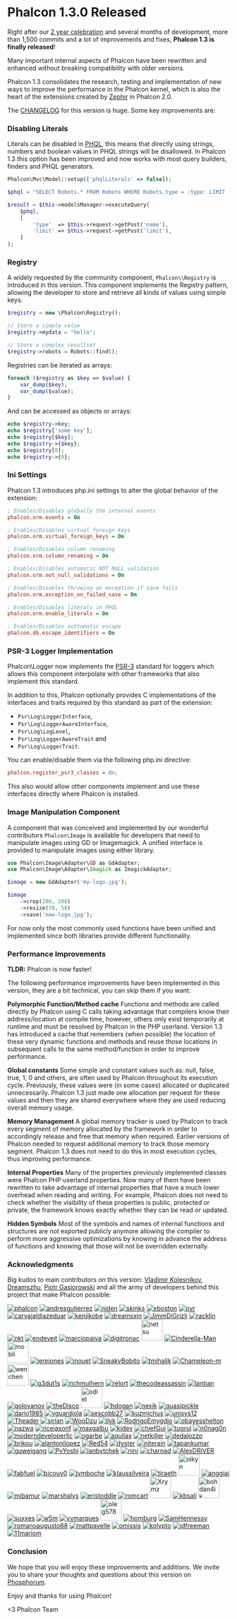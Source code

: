 Phalcon 1.3.0 Released
======================

Right after our [2 year celebration](https://blog.phalconphp.com/post/3acec916ae9c026594fe0562ef3013be2cf47247) and several months of development, more than 1,500 commits and a lot of improvements and fixes, **Phalcon 1.3 is finally released**!

Many important internal aspects of Phalcon have been rewritten and enhanced without breaking compatibility with older versions.

Phalcon 1.3 consolidates the research, testing and implementation of new ways to improve the performance in the Phalcon kernel, which is also the heart of the extensions created by [Zephir](http://blog.zephir-lang.com/) in Phalcon 2.0.

The [CHANGELOG](https://github.com/phalcon/cphalcon/blob/master/CHANGELOG) for this version is huge. Some key improvements are:

### Disabling Literals

Literals can be disabled in [PHQL](https://docs.phalconphp.com/en/latest/reference/phql.html), this means that directly using strings, numbers and boolean values in PHQL strings will be disallowed. In Phalcon 1.3 this option has been improved and now works with most query builders, finders and PHQL generators.

```php
Phalcon\Mvc\Model::setup(['phqlLiterals' => false]);

$phql = "SELECT Robots.* FROM Robots WHERE Robots.type = :type: LIMIT :limit:";

$result = $this->modelsManager->executeQuery(
    $phql,
    [
        'type'  => $this->request->getPost('name'),
        'limit' => $this->request->getPost('limit'),
    ]
);
```

### Registry

A widely requested by the community component, `Phalcon\\Registry` is introduced in this version. This component implements the Registry pattern, allowing the developer to store and retrieve all kinds of values using simple keys.

```php
$registry = new \Phalcon\Registry();

// Store a simple value
$registry->mydata = "hello";

// Store a complex resultset
$registry->robots = Robots::find();
```

Registries can be iterated as arrays:

```php
foreach ($registry as $key => $value) {
    var_dump($key);
    var_dump($value);
}
```

And can be accessed as objects or arrays:

```php
echo $registry->key;
echo $registry['some key'];
echo $registry[$key];
echo $registry->{$key};
echo $registry[0];
echo $registry->{0};
```

### Ini Settings

Phalcon 1.3 introduces php.ini settings to alter the global behavior of the extension:

```ini
; Enables/Disables globally the internal events
phalcon.orm.events = On

; Enables/Disables virtual foreign keys
phalcon.orm.virtual_foreign_keys = On

; Enables/Disables column renaming
phalcon.orm.column_renaming = On

; Enables/Disables automatic NOT NULL validation
phalcon.orm.not_null_validations = On

; Enables/Disables throwing an exception if save fails
phalcon.orm.exception_on_failed_save = On

; Enables/Disables literals in PHQL
phalcon.orm.enable_literals = On

; Enables/Disables auttomatic escape
phalcon.db.escape_identifiers = On
```

### PSR-3 Logger Implementation

Phalcon\\Logger now implements the [PSR-3](http://www.php-fig.org/psr/psr-3/) standard for loggers which allows this component interpolate with other frameworks that also implement this standard.

In addition to this, Phalcon optionally provides C implementations of the interfaces and traits required by this standard as part of the extension:

- `Psr\Log\LoggerInterface`,
- `Psr\Log\LoggerAwareInterface`,
- `Psr\Log\LogLevel`,
- `Psr\Log\LoggerAwareTrait` and
- `Psr\Log\LoggerTrait`.

You can enable/disable them via the following php.ini directive:

```ini
phalcon.register_psr3_classes = On;
```

This also would allow other components implement and use these interfaces directly where Phalcon is installed.

### Image Manipulation Component

A component that was conceived and implemented by our wonderful contributors `Phalcon\Image` is available for developers that need to manipulate images using GD or Imagemagick. A unified interface is provided to manipulate images using either library.

```php
use Phalcon\Image\Adapter\GD as GdAdapter;
use Phalcon\Image\Adapter\Imagick as ImagickAdapter;

$image = new GdAdapter('my-logo.jpg');

$image
    ->crop(200, 200)
    ->resize(70, 50)
    ->save('new-logo.jpg');
```

For now only the most commonly used functions have been unified and implemented since both libraries provide different functionality.

### Performance Improvements

**TLDR:** Phalcon is now faster!

The following performance improvements have been implemented in this version, they are a bit technical, you can skip them if you want:

**Polymorphic Function/Method cache**
Functions and methods are called directly by Phalcon using C calls taking advantage that compilers know their address/location at compile time, however, others only exist temporarily at runtime and must be resolved by Phalcon in the PHP userland. Version 1.3 has introduced a cache that remembers (when possible) the location of these very dynamic functions and methods and reuse those locations in subsequent calls to the same method/function in order to improve performance.

**Global constants**
Some simple and constant values such as: null, false, true, 1, 0 and others, are often used by Phalcon throughout its execution cycle. Previously, these values were (in some cases) allocated or duplicated unnecessarily. Phalcon 1.3 just made one allocation per request for these values and then they are shared everywhere where they are used reducing overall memory usage.

**Memory Management**
A global memory tracker is used by Phalcon to track every segment of memory allocated by the framework in order to accordingly release and free that memory when required. Earlier versions of Phalcon needed to request additional memory to track those memory segment. Phalcon 1.3 does not need to do this in most execution cycles, thus improving performance.

**Internal Properties**
Many of the properties previously implemented classes were Phalcon PHP userland properties. Now many of them have been rewritten to take advantage of internal properties that have a much lower overhead when reading and writing. For example, Phalcon does not need to check whether the visibility of these properties is public, protected or private, the framework knows exactly whether they can be read or updated.

**Hidden Symbols**
Most of the symbols and names of internal functions and structures are not exported publicly anymore allowing the compiler to perform more aggressive optimizations by knowing in advance the address of functions and knowing that those will not be overridden externally.

### Acknowledgments

Big kudos to main contributors on this version: [Vladimir Kolesnikov](https://github.com/sjinks), [Dreamszhu](https://github.com/dreamsxin), [Piotr Gasiorowski](https://github.com/WooDzu) and all the army of developers behind this project that make Phalcon possible:

[![phalcon](https://avatars.githubusercontent.com/u/1221505?s=48)](https://github.com/phalcon "phalcon")
[![andresgutierrez](https://avatars.githubusercontent.com/u/213590?s=48)](https://github.com/andresgutierrez "andresgutierrez")
[![niden](https://avatars.githubusercontent.com/u/1073784?s=48)](https://github.com/niden "niden")
[![skinks](https://1.gravatar.com/avatar/f267e1bd107e7a9a8ed60b40493d69b6?d=https%3A%2F%2Fidenticons.github.com%2F687df531e2219852e1c9576ff9010958.png&r=x&s=48)](https://github.com/sjinks "sjinks")
[![xboston](https://avatars.githubusercontent.com/u/201306?s=48)](https://github.com/xboston "xboston")
[![ovr](https://avatars.githubusercontent.com/u/572096?s=48)](https://github.com/ovr "ovr")
[![carvajaldiazeduar](https://avatars.githubusercontent.com/u/1197509?s=48)](https://github.com/carvajaldiazeduar "carvajaldiazeduar")
[![kenjikobe](https://avatars.githubusercontent.com/u/2137523?s=48)](https://github.com/kenjikobe "kenjikobe")
[![dreamsxin](https://avatars.githubusercontent.com/u/314295?s=48)](https://github.com/dreamsxin "dreamsxin")
[![JimmDiGrizli](https://avatars.githubusercontent.com/u/5743712?s=48)](https://github.com/JimmDiGrizli "JimmDiGrizli")
[![racklin](https://avatars.githubusercontent.com/u/21985?s=48)](https://github.com/racklin "racklin")
[![nkt](https://avatars.githubusercontent.com/u/3505878?s=48)](https://github.com/nkt "nkt")
[![endeveit](https://avatars.githubusercontent.com/u/197781?s=48)](https://github.com/endeveit "endeveit")
[![marciopaiva](https://avatars.githubusercontent.com/u/1004306?s=48)](https://github.com/marciopaiva "marciopaiva")
[![digitronac](https://avatars.githubusercontent.com/u/4385803?s=48)](https://github.com/digitronac "digitronac")
<a href="https://github.com/netstu"><img src="https://avatars.githubusercontent.com/u/1104194?" title="netsu" style="height: 48px; width: 48px;" /></a>
[![Cinderella-Man](https://avatars.githubusercontent.com/u/1019893?s=48)](https://github.com/Cinderella-Man "Cinderella-Man")
<a href="https://github.com/mobli"><img src="https://avatars.githubusercontent.com/u/1165083?" title="mobli" style="height: 48px; width: 48px;" /></a>
[![jerejones](https://avatars.githubusercontent.com/u/1229385?s=48)](https://github.com/jerejones "jerejones")
[![inouet](https://avatars.githubusercontent.com/u/2936687?s=48)](https://github.com/inouet "inouet")
[![SneakyBobito](https://avatars.githubusercontent.com/u/3215399?s=48)](https://github.com/SneakyBobito "SneakyBobito")
[![tmihalik](https://avatars.githubusercontent.com/u/440762?s=48)](https://github.com/tmihalik "tmihalik")
[![Chameleon-m](https://avatars.githubusercontent.com/u/3199615?s=48)](https://github.com/Chameleon-m "Chameleon-m")
<a href="https://github.com/wenchen"><img src="https://avatars.githubusercontent.com/u/959457?" title="wenchen" style="height: 48px; width: 48px;" /></a>
[![g3dut1s](https://avatars.githubusercontent.com/u/1171173?s=48)](https://github.com/g3dut1s "g3dut1s")
[![richmulhern](https://avatars.githubusercontent.com/u/1664673?s=48)](https://github.com/richmulhern "richmulhern")
[![relort](https://avatars.githubusercontent.com/u/200741?s=48)](https://github.com/relort "relort")
[![thecodeassassin](https://avatars.githubusercontent.com/u/939775?s=48)](https://github.com/thecodeassassin "thecodeassassin")
[![lantian](https://avatars.githubusercontent.com/u/535545?s=48)](https://github.com/lantian "lantian")
[![golovanov](https://avatars.githubusercontent.com/u/363810?s=48)](https://github.com/golovanov "golovanov")
[![theDisco](https://avatars.githubusercontent.com/u/199368?s=48)](https://github.com/theDisco "theDisco")
<a href="https://github.com/odiel"><img src="https://avatars.githubusercontent.com/u/1323583?" title="odiel" style="height: 48px; width: 48px;" /></a>
[![hdogan](https://avatars.githubusercontent.com/u/777820?s=48)](https://github.com/hdogan "hdogan")
[![nexik](https://avatars.githubusercontent.com/u/70645?s=48)](https://github.com/nexik "nexik")
[![quasipickle](https://avatars.githubusercontent.com/u/1377105?s=48)](https://github.com/quasipickle "quasipickle")
[![dario1985](https://avatars.githubusercontent.com/u/495006?s=48)](https://github.com/dario1985 "dario1985")
[![vguardiola](https://avatars.githubusercontent.com/u/572270?s=48)](https://github.com/vguardiola "vguardiola")
[![sescobb27](https://avatars.githubusercontent.com/u/1157892?s=48)](https://github.com/sescobb27 "sescobb27")
[![kuzmichus](https://avatars.githubusercontent.com/u/430747?s=48)](https://github.com/kuzmichus "kuzmichus")
[![unisys12](https://avatars.githubusercontent.com/u/2092931?s=48)](https://github.com/unisys12 "unisys12")
[![Theader](https://avatars.githubusercontent.com/u/3450760?s=48)](https://github.com/Theader "Theader")
[![sirian](https://avatars.githubusercontent.com/u/897643?s=48)](https://github.com/sirian "sirian")
[![WooDzu](https://avatars.githubusercontent.com/u/2228236?s=48)](https://github.com/WooDzu "WooDzu")
[![ilyk](https://avatars.githubusercontent.com/u/797411?s=48)](https://github.com/ilyk "ilyk")
[![RodrigoEmygdio](https://avatars.githubusercontent.com/u/231096?s=48)](https://github.com/RodrigoEmygdio "RodrigoEmygdio")
[![obayesshelton](https://avatars.githubusercontent.com/u/628720?s=48)](https://github.com/obayesshelton "obayesshelton")
[![nazwa](https://avatars.githubusercontent.com/u/4353913?s=48)](https://github.com/nazwa "nazwa")
[![ricejasonf](https://avatars.githubusercontent.com/u/2257044?s=48)](https://github.com/ricejasonf "ricejasonf")
[![maxgalbu](https://avatars.githubusercontent.com/u/1782571?s=48)](https://github.com/maxgalbu "maxgalbu")
[![kjdev](https://avatars.githubusercontent.com/u/465132?s=48)](https://github.com/kjdev "kjdev")
[![chiefGui](https://avatars.githubusercontent.com/u/1330257?s=48)](https://github.com/chiefGui "chiefGui")
[![tugrul](https://avatars.githubusercontent.com/u/163442?s=48)](https://github.com/tugrul "tugrul")
[![n0nag0n](https://avatars.githubusercontent.com/u/2322095?s=48)](https://github.com/n0nag0n "n0nag0n")
[![moderndeveloperllc](https://avatars.githubusercontent.com/u/1920405?s=48)](https://github.com/moderndeveloperllc "moderndeveloperllc")
[![ogarbe](https://avatars.githubusercontent.com/u/1395245?s=48)](https://github.com/ogarbe "ogarbe")
[![aquilax](https://avatars.githubusercontent.com/u/328067?s=48)](https://github.com/aquilax "aquilax")
[![netkiller](https://avatars.githubusercontent.com/u/245179?s=48)](https://github.com/netkiller "netkiller")
[![dedalozzo](https://avatars.githubusercontent.com/u/311248?s=48)](https://github.com/dedalozzo "dedalozzo")
[![brikou](https://avatars.githubusercontent.com/u/383212?s=48)](https://github.com/brikou "brikou")
[![alantonilopez](https://avatars.githubusercontent.com/u/2019783?s=48)](https://github.com/alantonilopez "alantonilopez")
[![Red54](https://avatars.githubusercontent.com/u/2240638?s=48)](https://github.com/Red54 "Red54")
[![dyster](https://avatars.githubusercontent.com/u/828219?s=48)](https://github.com/dyster "dyster")
[![niterain](https://avatars.githubusercontent.com/u/16836?s=48)](https://github.com/niterain "niterain")
[![tapankumar](https://avatars.githubusercontent.com/u/734522?s=48)](https://github.com/tapankumar "tapankumar")
[![guweigang](https://avatars.githubusercontent.com/u/178500?s=48)](https://github.com/guweigang "guweigang")
[![PyYoshi](https://avatars.githubusercontent.com/u/467255?s=48)](https://github.com/PyYoshi "PyYoshi")
[![ianbytchek](https://avatars.githubusercontent.com/u/1086845?s=48)](https://github.com/ianbytchek "ianbytchek")
[![nini](https://avatars.githubusercontent.com/u/184490?s=48)](https://github.com/nini "nini")
[![charnad](https://avatars.githubusercontent.com/u/458014?s=48)](https://github.com/charnad "charnad")
[![AlexDRiVER](https://avatars.githubusercontent.com/u/837355?s=48)](https://github.com/AlexDRiVER "AlexDRiVER")
[![fabfuel](https://avatars.githubusercontent.com/u/1582291?s=48)](https://github.com/fabfuel "fabfuel")
[![bicouy0](https://avatars.githubusercontent.com/u/174636?s=48)](https://github.com/bicouy0 "bicouy0")
[![jymboche](https://avatars.githubusercontent.com/u/241406?s=48)](https://github.com/jymboche "jymboche")
[![klaussilveira](https://avatars.githubusercontent.com/u/467729?s=48)](https://github.com/klaussilveira "klaussilveira")
[![tiraeth](https://avatars.githubusercontent.com/u/52669?s=48)](https://github.com/tiraeth "tiraeth")
<a href="https://github.com/oikyn"><img src="https://avatars.githubusercontent.com/u/1610541?" title="oikyn" style="height: 48px; width: 48px;" /></a>
[![anggiaj](https://avatars.githubusercontent.com/u/367079?s=48)](https://github.com/anggiaj "anggiaj")
[![mibamur](https://avatars.githubusercontent.com/u/2369894?s=48)](https://github.com/mibamur "mibamur")
[![marshalys](https://avatars.githubusercontent.com/u/344530?s=48)](https://github.com/marshalys "marshalys")
[![eristoddle](https://avatars.githubusercontent.com/u/1260650?s=48)](https://github.com/eristoddle "eristoddle")
[![romcart](https://avatars.githubusercontent.com/u/225970?s=48)](https://github.com/romcart "romcart")
<a href="https://github.com/Xrymz"><img src="https://avatars.githubusercontent.com/u/309405?" title="Xrymz" style="height: 48px; width: 48px;" /></a>
[![kbsali](https://avatars.githubusercontent.com/u/53676?s=48)](https://github.com/kbsali "kbsali")
<a href="https://github.com/bohdan4ik"><img src="https://avatars.githubusercontent.com/u/533048?" title="bohdan4ik" style="height: 48px; width: 48px;" /></a>
[![suxxes](https://avatars.githubusercontent.com/u/141334?s=48)](https://github.com/suxxes "suxxes")
[![w5m](https://avatars.githubusercontent.com/u/3670388?s=48)](https://github.com/w5m "w5m")
[![yvmarques](https://avatars.githubusercontent.com/u/176204?s=48)](https://github.com/yvmarques "yvmarques")
<a href="https://github.com/oleg578"><img src="https://avatars.githubusercontent.com/u/2156733?" title="oleg578" style="height: 48px; width: 48px;" /></a>
[![homburg](https://avatars.githubusercontent.com/u/235886?s=48)](https://github.com/homburg "homburg")
[![SamHennessy](https://avatars.githubusercontent.com/u/119867?s=48)](https://github.com/SamHennessy "SamHennessy")
[![romanoaugusto88](https://avatars.githubusercontent.com/u/996810?s=48)](https://github.com/romanoaugusto88 "romanoaugusto88")
[![mattpavelle](https://avatars.githubusercontent.com/u/867516?s=48)](https://github.com/mattpavelle "mattpavelle")
[![omissis](https://avatars.githubusercontent.com/u/197604?s=48)](https://github.com/omissis "omissis")
[![kolypto](https://avatars.githubusercontent.com/u/2234216?s=48)](https://github.com/kolypto "kolypto")
[![jdfreeman](https://avatars.githubusercontent.com/u/2651238?s=48)](https://github.com/jdfreeman "jdfreeman")
[![11mariom](https://avatars.githubusercontent.com/u/552506?s=48)](https://github.com/11mariom "11mariom")

### Conclusion

We hope that you will enjoy these improvements and additions. We invite you to share your thoughts and questions about this version on [Phosphorum](http://forum.phalconphp.com/).

Enjoy and thanks for using Phalcon!


<3 Phalcon Team
